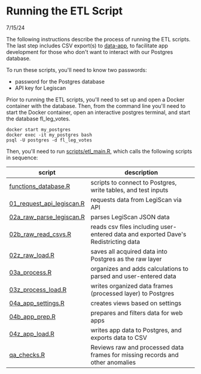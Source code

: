 # Running the ETL Script
7/15/24

The following instructions describe the process of running the ETL scripts. The last step includes CSV export(s) to [data-app](data-app/), to facilitate app development for those who don't want to interact with our Postgres database.

To run these scripts, you'll need to know two passwords:
* password for the Postgres database
* API key for Legiscan

 Prior to running the ETL scripts, you'll need to set up and open a Docker container with the database. Then, from the command line you'll need to start the Docker container, open an interactive postgres terminal, and start the database fl_leg_votes.


 ```
 docker start my_postgres
 docker exec -it my_postgres bash
 psql -U postgres -d fl_leg_votes
```

 Then, you'll need to run [scripts/etl_main.R](scripts/etl_main.R), which calls the following scripts in sequence:

 | script                   | description              |
|--------------------------|--------------------------|
| [functions_database.R](scripts/functions_database.R)|scripts to connect to Postgres, write tables, and test inputs | 
| [01_request_api_legiscan.R](scripts/01_request_api_legiscan.R)|requests data from LegiScan via API |
| [02a_raw_parse_legiscan.R](scripts/02a_raw_parse_legiscan.R)|parses LegiScan JSON data|
| [02b_raw_read_csvs.R](scripts/02b_raw_read_csvs.R)|reads csv files including user-entered data and exported Dave's Redistricting data|
| [02z_raw_load.R](scripts/02z_raw_load.R)|saves all acquired data into Postgres as the raw layer|
| [03a_process.R](scripts/03a_process.R)|organizes and adds calculations to parsed and user-entered data|
| [03z_process_load.R](scripts/03z_process_load.R)|writes organized data frames (processed layer) to Postgres|
| [04a_app_settings.R](scripts/04a_app_settings.R)|creates views based on settings|
| [04b_app_prep.R](scripts/04b_app_prep.R)|prepares and filters data for web apps|
| [04z_app_load.R](scripts/04z_app_load.R)|writes app data to Postgres, and exports data to CSV|
| [qa_checks.R](scripts/qa_checks.R)|Reviews raw and processed data frames for missing records and other anomalies|